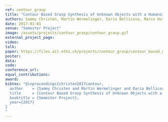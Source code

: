```yaml
---
ref: contour_grasp
title: "Contour Based Grasp Synthesis of Unknown Objects with a Humanoid Hand"
authors: Sammy Christen, Martin Wermelinger, Dario Bellicoso, Marco Hutter
date: 2017-01-01
venue: "Semester Project"
image: /assets/projects/contour_grasp/contour_grasp.gif
external_project_page: 
video: 
talk: 
paper: https://files.ait.ethz.ch/projects/contour_grasp/contour_based_grasping.pdf
poster: 
data: 
code: 
conference_url: 
equal_contributions: 
award: 
bibtex: "@inproceedings{christen2017contour,
  author    = {Sammy Christen and Martin Wermelinger and Dario Bellicoso and Marco Hutter},
  title     = {Contour Based Grasp Synthesis of Unknown Objects with a Humanoid Hand},
  booktitle = {Semester Project},
  year={2017}
}
"
---
```

